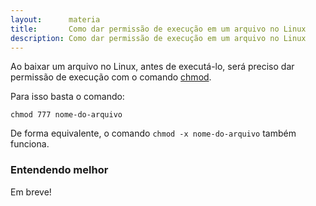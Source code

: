 ```yaml
---
layout:      materia
title:       Como dar permissão de execução em um arquivo no Linux
description: Como dar permissão de execução em um arquivo no Linux
---
```



Ao baixar um arquivo no Linux, antes de executá-lo, será preciso dar permissão de execução com o comando
[chmod](http://pt.wikipedia.org/wiki/Chmod "link-externo").

Para isso basta o comando:

    chmod 777 nome-do-arquivo

De forma equivalente, o comando `chmod -x nome-do-arquivo` também funciona.


### Entendendo melhor

Em breve!